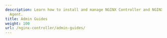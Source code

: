 ```yaml
---
description: Learn how to install and manage NGINX Controller and NGINX Controller
  Agent.
title: Admin Guides
weight: 100
url: /nginx-controller/admin-guides/
---
```


